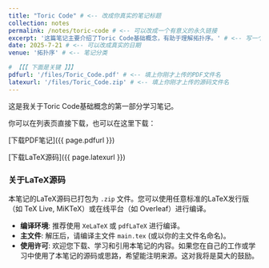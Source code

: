 ```yaml
---
title: "Toric Code" # <-- 改成你真实的笔记标题
collection: notes
permalink: /notes/toric-code # <-- 可以改成一个有意义的永久链接
excerpt: '这篇笔记主要介绍了Toric Code基础概念，有助于理解拓扑序。' # <-- 写一个简短的摘要
date: 2025-7-21 # <-- 可以改成真实的日期
venue: '拓扑序' # <-- 笔记分类

# 【【【 下面是关键 】】】
pdfurl: '/files/Toric_Code.pdf' # <-- 填上你刚才上传的PDF文件名
latexurl: '/files/Toric_Code.zip' # <-- 填上你刚才上传的源码文件名
---
```


这是我关于Toric Code基础概念的第一部分学习笔记。

你可以在列表页直接下载，也可以在这里下载：

[下载PDF笔记]({{ page.pdfurl }})

[下载LaTeX源码]({{ page.latexurl }})

### 关于LaTeX源码

本笔记的LaTeX源码已打包为 `.zip` 文件。您可以使用任意标准的LaTeX发行版（如 TeX Live, MiKTeX）或在线平台（如 Overleaf）进行编译。

*   **编译环境**: 推荐使用 `XeLaTeX` 或 `pdfLaTeX` 进行编译。
*   **主文件**: 解压后，请编译主文件 `main.tex` (或以你的主文件名命名)。
*   **使用许可**: 欢迎您下载、学习和引用本笔记的内容。如果您在自己的工作或学习中使用了本笔记的源码或思路，希望能注明来源。这对我将是莫大的鼓励。
